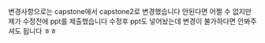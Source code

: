 변경사항으로는 capstone에서 capstone2로 변경했습니다
안된다면 어쩔 수 없지만 제가 수정전에 ppt를 제출했습니다 수정후 ppt도 넣어놨는데 변경이 불가하다면 안봐주셔도 됩니다 ㅎㅎ
